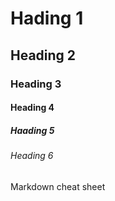 <!--Heading-->
# Hading 1
## Heading 2
### Heading 3
#### Heading 4
##### Haading 5
###### Heading 6
Markdown cheat sheet

